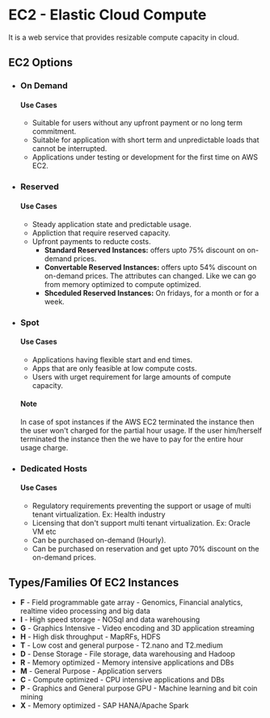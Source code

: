 # EC2 - Elastic Cloud Compute

It is a web service that provides resizable compute capacity in cloud.

## EC2 Options

- ### On Demand
  #### Use Cases
  - Suitable for users without any upfront payment or no long term commitment.
  - Suitable for application with short term and unpredictable loads that cannot be interrupted.
  - Applications under testing or development for the first time on AWS EC2.
- ### Reserved
  #### Use Cases
  - Steady application state and predictable usage.
  - Appliction that require reserved capacity.
  - Upfront payments to reducte costs.
    - **Standard Reserved Instances:** offers upto 75% discount on on-demand prices.
    - **Convertable Reserved Instances:** offers upto 54% discount on on-demand prices. The attributes can changed. Like we can go from memory optimized to compute optimized.
    - **Shceduled Reserved Instances:** On fridays, for a month or for a week.
- ### Spot
  #### Use Cases
  - Applications having flexible start and end times.
  - Apps that are only feasible at low compute costs.
  - Users with urget requirement for large amounts of compute capacity.
  #### Note
  In case of spot instances if the AWS EC2 terminated the instance then the user won't charged for the partial hour usage. If the user him/herself terminated the instance then the we have to pay for the entire hour usage charge.
- ### Dedicated Hosts
  #### Use Cases
  - Regulatory requirements preventing the support or usage of multi tenant virtualization. Ex: Health industry
  - Licensing that don't support multi tenant virtualization. Ex: Oracle VM etc
  - Can be purchased on-demand (Hourly).
  - Can be purchased on reservation and get upto 70% discount on the on-demand prices.

## Types/Families Of EC2 Instances

- **F** - Field programmable gate array - Genomics, Financial analytics, realtime video processing and big data
- **I** - High speed storage - NOSql and data warehousing
- **G** - Graphics Intensive - Video encoding and 3D application streaming
- **H** - High disk throughput - MapRFs, HDFS
- **T** - Low cost and general purpose - T2.nano and T2.medium
- **D** - Dense Storage - File storage, data warehousing and Hadoop
- **R** - Memory optimized - Memory intensive applications and DBs
- **M** - General Purpose - Application servers
- **C** - Compute optimized - CPU intensive applications and DBs
- **P** - Graphics and General purpose GPU - Machine learning and bit coin mining
- **X** - Memory optimized - SAP HANA/Apache Spark
